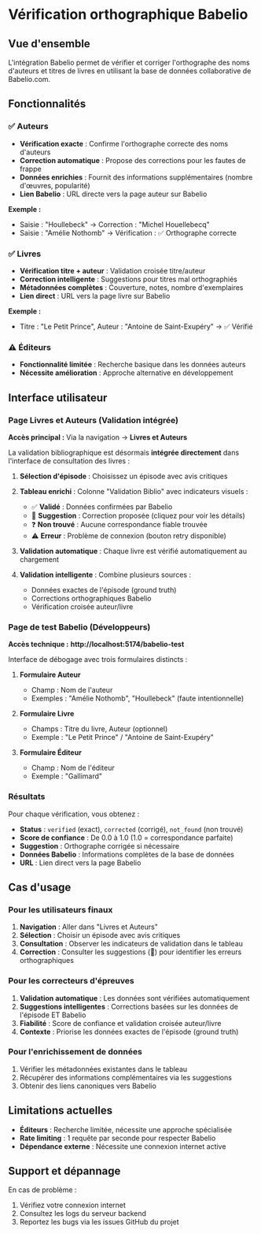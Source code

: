 # Vérification orthographique Babelio

## Vue d'ensemble

L'intégration Babelio permet de vérifier et corriger l'orthographe des noms d'auteurs et titres de livres en utilisant la base de données collaborative de Babelio.com.

## Fonctionnalités

### ✅ Auteurs
- **Vérification exacte** : Confirme l'orthographe correcte des noms d'auteurs
- **Correction automatique** : Propose des corrections pour les fautes de frappe
- **Données enrichies** : Fournit des informations supplémentaires (nombre d'œuvres, popularité)
- **Lien Babelio** : URL directe vers la page auteur sur Babelio

**Exemple :**
- Saisie : "Houllebeck" → Correction : "Michel Houellebecq"
- Saisie : "Amélie Nothomb" → Vérification : ✅ Orthographe correcte

### ✅ Livres
- **Vérification titre + auteur** : Validation croisée titre/auteur
- **Correction intelligente** : Suggestions pour titres mal orthographiés
- **Métadonnées complètes** : Couverture, notes, nombre d'exemplaires
- **Lien direct** : URL vers la page livre sur Babelio

**Exemple :**
- Titre : "Le Petit Prince", Auteur : "Antoine de Saint-Exupéry" → ✅ Vérifié

### ⚠️ Éditeurs
- **Fonctionnalité limitée** : Recherche basique dans les données auteurs
- **Nécessite amélioration** : Approche alternative en développement

## Interface utilisateur

### Page Livres et Auteurs (Validation intégrée)

**Accès principal :** Via la navigation → **Livres et Auteurs**

La validation bibliographique est désormais **intégrée directement** dans l'interface de consultation des livres :

1. **Sélection d'épisode** : Choisissez un épisode avec avis critiques
2. **Tableau enrichi** : Colonne "Validation Biblio" avec indicateurs visuels :
   - ✅ **Validé** : Données confirmées par Babelio
   - 🔄 **Suggestion** : Correction proposée (cliquez pour voir les détails)
   - ❓ **Non trouvé** : Aucune correspondance fiable trouvée
   - ⚠️ **Erreur** : Problème de connexion (bouton retry disponible)

3. **Validation automatique** : Chaque livre est vérifié automatiquement au chargement
4. **Validation intelligente** : Combine plusieurs sources :
   - Données exactes de l'épisode (ground truth)
   - Corrections orthographiques Babelio
   - Vérification croisée auteur/livre

### Page de test Babelio (Développeurs)

**Accès technique :** **http://localhost:5174/babelio-test**

Interface de débogage avec trois formulaires distincts :

1. **Formulaire Auteur**
   - Champ : Nom de l'auteur
   - Exemples : "Amélie Nothomb", "Houllebeck" (faute intentionnelle)

2. **Formulaire Livre**
   - Champs : Titre du livre, Auteur (optionnel)
   - Exemple : "Le Petit Prince" / "Antoine de Saint-Exupéry"

3. **Formulaire Éditeur**
   - Champ : Nom de l'éditeur
   - Exemple : "Gallimard"

### Résultats

Pour chaque vérification, vous obtenez :
- **Status** : `verified` (exact), `corrected` (corrigé), `not_found` (non trouvé)
- **Score de confiance** : De 0.0 à 1.0 (1.0 = correspondance parfaite)
- **Suggestion** : Orthographe corrigée si nécessaire
- **Données Babelio** : Informations complètes de la base de données
- **URL** : Lien direct vers la page Babelio

## Cas d'usage

### Pour les utilisateurs finaux
1. **Navigation** : Aller dans "Livres et Auteurs"
2. **Sélection** : Choisir un épisode avec avis critiques
3. **Consultation** : Observer les indicateurs de validation dans le tableau
4. **Correction** : Consulter les suggestions (🔄) pour identifier les erreurs orthographiques

### Pour les correcteurs d'épreuves
1. **Validation automatique** : Les données sont vérifiées automatiquement
2. **Suggestions intelligentes** : Corrections basées sur les données de l'épisode ET Babelio
3. **Fiabilité** : Score de confiance et validation croisée auteur/livre
4. **Contexte** : Priorise les données exactes de l'épisode (ground truth)

### Pour l'enrichissement de données
1. Vérifier les métadonnées existantes dans le tableau
2. Récupérer des informations complémentaires via les suggestions
3. Obtenir des liens canoniques vers Babelio

## Limitations actuelles

- **Éditeurs** : Recherche limitée, nécessite une approche spécialisée
- **Rate limiting** : 1 requête par seconde pour respecter Babelio
- **Dépendance externe** : Nécessite une connexion internet active

## Support et dépannage

En cas de problème :
1. Vérifiez votre connexion internet
2. Consultez les logs du serveur backend
3. Reportez les bugs via les issues GitHub du projet
